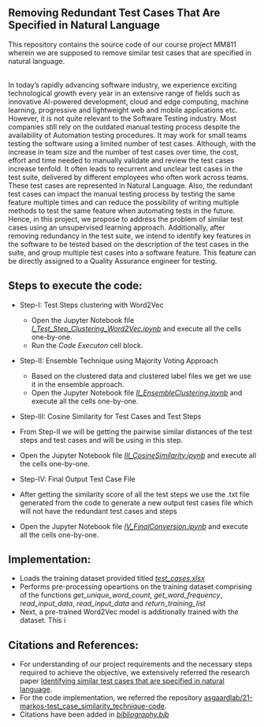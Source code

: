 ## Removing Redundant Test Cases That Are Specified in Natural Language

This repository contains the source code of our course project MM811 wherein we are supposed to remove similar test cases that are specified in natural language.


</br>
In today’s rapidly advancing software industry,  we experience exciting technological growth every year in an extensive range of fields such as innovative AI-powered development, cloud and edge computing, machine learning, progressive and lightweight web and mobile applications etc. However, it is not quite relevant to the Software Testing industry. Most companies still rely on the outdated manual testing process despite the availability of Automation testing procedures. It may work for small teams testing the software using a limited number of test cases. Although, with the increase in team size and the number of test cases over time, the cost, effort and time needed to manually validate and review the test cases increase tenfold. It often leads to recurrent and unclear test cases in the test suite, delivered by different employees who often work across teams. These test cases are represented in Natural Language. Also, the redundant test cases can impact the manual testing process by testing the same feature multiple times and can reduce the possibility of writing multiple methods to test the same feature when automating tests in the future. Hence, in this project, we propose to address the problem of similar test cases using an unsupervised learning approach. Additionally, after removing redundancy in the test suite, we intend to identify key features in the software to be tested based on the description of the test cases in the suite, and group multiple test cases into a software feature. This feature can be directly assigned to a Quality Assurance engineer for testing. 


## Steps to execute the code:
- Step-I: Test Steps clustering with Word2Vec
  - Open the Jupyter Notebook file *[I_Test_Step_Clustering_Word2Vec.ipynb](I_Test_Step_Clustering_Word2Vec.ipynb)* and execute all the cells one-by-one.
  - Run the *Code Executon* cell block.


- Step-II: Ensemble Technique using Majority Voting Approach
  - Based on the clustered data and clustered label files we get we use it in the ensemble approach.
  - Open the Jupyter Notebook file *[II_EnsembleClustering.ipynb](II_EnsembleClustering.ipynb)* and execute all the cells one-by-one.
  
 - Step-III: Cosine Similarity for Test Cases and Test Steps
  - From Step-II we will be getting the pairwise similar distances of the test steps and test cases and will be using in this step.
  - Open the Jupyter Notebook file *[III_CosineSimilarity.ipynb](III_CosineSimilarity.ipynb)* and execute all the cells one-by-one.
  
 - Step-IV: Final Output Test Case File
  - After getting the similarity score of all the test steps we use the .txt file generated from the code to generate a new output test cases file which will not have the redundant test cases and steps
  - Open the Jupyter Notebook file *[IV_FinalConversion.ipynb](IV_FinalConversion.ipynb)* and execute all the cells one-by-one.



## Implementation:
- Loads the training dataset provided titled *[test_cases.xlsx](test_cases.xlsx)*
- Performs pre-processing opeartions on the training dataset comprising of the functions *get_unique_word_count*, *get_word_frequency*, *read_input_data*, *read_input_data* and *return_training_list*
- Next, a pre-trained Word2Vec model is additionally trained with the dataset. This i


## Citations and References:
- For understanding of our project requirements and the necessary steps required to achieve the objective, we extensively referred the research paper [Identifying similar test cases that are specified in natural language](https://ieeexplore.ieee.org/stamp/stamp.jsp?tp=&arnumber=9763328).
- For the code implementation, we referred the repository [asgaardlab/21-markos-test_case_similarity_technique-code](https://github.com/asgaardlab/21-markos-test_case_similarity_technique-code).
- Citations have been added in *[bibliography.bib](bibliography.bib)*
    
